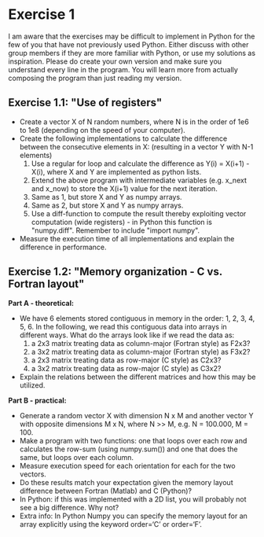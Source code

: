 # Exercise 1

I am aware that the exercises may be difficult to implement in Python for the few of you that have not previously used Python. Either discuss with other group members if they are more familiar with Python, or use my solutions as inspiration. Please do create your own version and make sure you understand every line in the program. You will learn more from actually composing the program than just reading my version.

## Exercise 1.1: "Use of registers"

- Create a vector X of N random numbers, where N is in the order of 1e6 to 1e8 (depending on the speed of your computer).
- Create the following implementations to calculate the difference between the consecutive elements in X: (resulting in a vector Y with N-1 elements)
  1. Use a regular for loop and calculate the difference as Y(i) = X(i+1) - X(i), where X and Y are implemented as python lists.
  2. Extend the above program with intermediate variables (e.g. x_next and x_now) to store the X(i+1) value for the next iteration.
  3. Same as 1, but store X and Y as numpy arrays.
  4. Same as 2, but store X and Y as numpy arrays.
  5. Use a diff-function to compute the result thereby exploiting vector computation (wide registers) - in Python this function is "numpy.diff". Remember to include "import numpy".
- Measure the execution time of all implementations and explain the difference in performance.

## Exercise 1.2: "Memory organization - C vs. Fortran layout"

**Part A - theoretical:**

- We have 6 elements stored contiguous in memory in the order: 1, 2, 3, 4, 5, 6.  In the following, we read this contiguous data into arrays in different ways.  What do the arrays look like if we read the data as:
  1. a 2x3 matrix treating data as column-major (Fortran style) as F2x3?
  2. a 3x2 matrix treating data as column-major (Fortran style) as F3x2?
  3. a 2x3 matrix treating data as row-major (C style) as C2x3?
  4. a 3x2 matrix treating data as row-major (C style) as C3x2?
- Explain the relations between the different matrices and how this may be utilized.

**Part B - practical:**

- Generate a random vector X with dimension N x M and another vector Y with opposite dimensions M x N, where N >> M, e.g. N = 100.000, M = 100.
- Make a program with two functions: one that loops over each row and calculates the row-sum (using numpy.sum()) and one that does the same, but loops over each column.
- Measure execution speed for each orientation for each for the two vectors.
- Do these results match your expectation given the memory layout difference between Fortran (Matlab) and C (Python)?
- In Python: if this was implemented with a 2D list, you will probably not see a big difference. Why not?
- Extra info: In Python Numpy you can specify the memory layout for an array explicitly using the keyword order=‘C’ or order=‘F’.
